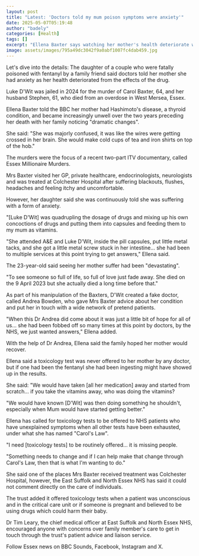 ```yaml
---
layout: post
title: "Latest: 'Doctors told my mum poison symptoms were anxiety'"
date: 2025-05-07T05:19:48
author: "badely"
categories: [Health]
tags: []
excerpt: "Ellena Baxter says watching her mother's health deteriorate was devastating."
image: assets/images/795a49dc3042f9a0abf1007fc4dab459.jpg
---
```


Let's dive into the details: The daughter of a couple who were fatally poisoned with fentanyl by a family friend said doctors told her mother she had anxiety as her health deteriorated from the effects of the drug. 

Luke D'Wit was jailed in  2024 for the murder of Carol Baxter, 64, and her husband Stephen, 61, who died from an overdose in West Mersea, Essex.

Ellena Baxter told the BBC her mother had Hashimoto's disease, a thyroid condition, and became increasingly unwell over the two years preceding her death with her family noticing "dramatic changes".

She said: "She was majorly confused, it was like the wires were getting crossed in her brain. She would make cold cups of tea and iron shirts on top of the hob."

The murders were the focus of a recent two-part ITV documentary, called Essex Millionaire Murders. 

Mrs Baxter visited her GP, private healthcare, endocrinologists, neurologists and was treated at Colchester Hospital after suffering blackouts, flushes, headaches and feeling itchy and uncomfortable.

However, her daughter said she was continuously told she was suffering with a form of anxiety.

 "[Luke D'Wit] was quadrupling the dosage of drugs and mixing up his own concoctions of drugs and putting them into capsules and feeding them to my mum as vitamins.

"She attended A&E and Luke D'Wit, inside the pill capsules, put little metal tacks, and she got a little metal screw stuck in her intestine… she had been to multiple services at this point trying to get answers," Ellena said. 

The 23-year-old said seeing her mother suffer had been "devastating".

"To see someone so full of life, so full of love just fade away. She died on the 9 April 2023 but she actually died a long time before that."

As part of his manipulation of the Baxters, D'Wit created a fake doctor, called Andrea Bowden, who gave Mrs Baxter advice about her condition and put her in touch with a wide network of pretend patients.

"When this Dr Andrea did come about it was just a little bit of hope for all of us… she had been fobbed off so many times at this point by doctors, by the NHS, we just wanted answers," Ellena added. 

With the help of Dr Andrea, Ellena said the family hoped her mother would recover.

Ellena said a toxicology test was never offered to her mother by any doctor, but if one had been the fentanyl she had been ingesting might have showed up in the results.

She said: "We would have taken [all her medication] away and started from scratch... if you take the vitamins away, who was doing the vitamins?

"We would have known [D'Wit] was then doing something he shouldn't, especially when Mum would have started getting better."

Ellena has called for toxicology tests to be offered to NHS patients who have unexplained symptoms when all other tests have been exhausted, under what she has named "Carol's Law".

"I need [toxicology tests] to be routinely offered... it is missing people.

"Something needs to change and if I can help make that change through Carol's Law, then that is what I'm wanting to do."

She said one of the places Mrs Baxter received treatment was Colchester Hospital, however, the East Suffolk and North Essex NHS has said it could not comment directly on the care of individuals. 

The trust added it offered toxicology tests when a patient was unconscious and in the critical care unit or if someone is pregnant and believed to be using drugs which could harm their baby. 

Dr Tim Leary, the chief medical officer at East Suffolk and North Essex NHS, encouraged anyone with concerns over family member's care to get in touch through the trust's patient advice and liaison service. 

Follow Essex news on BBC Sounds, Facebook, Instagram and X.

